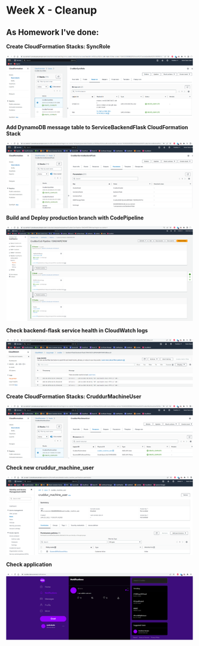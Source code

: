 # Week X - Cleanup

## As Homework I've done:

**Create CloudFormation Stacks: SyncRole**

![AWS-CloudFormation-SyncRole-resources](assets/AWS-CloudFormation-SyncRole-resources.png)

**Add DynamoDB message table to ServiceBackendFlask CloudFormation Stack**

![AWS-CloudFormation-ServiceBackendFlask-DDBMessageTable](assets/AWS-CloudFormation-ServiceBackendFlask-DDBMessageTable.png)

**Build and Deploy production branch with CodePipeline**

![AWS-CodePipeline-build-deploy](assets/AWS-CodePipeline-build-deploy.png)

**Check backend-flask service health in CloudWatch logs**

![AWS-CloudWatch-cruddur-logs](assets/AWS-CloudWatch-cruddur-logs.png)

**Create CloudFormation Stacks: CruddurMachineUser**

![AWS-CloudFormation-CruddurMachineUser-resources](assets/AWS-CloudFormation-CruddurMachineUser-resources.png)

**Check new cruddur_machine_user**

![AWS-IAM-cruddur_machine_user](assets/AWS-IAM-cruddur_machine_user.png)

**Check application**

![Cruddur-webapp](assets/Cruddur-webapp.png)
